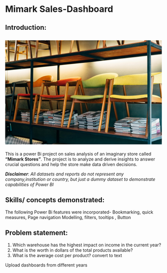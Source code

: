 # Mimark Sales-Dashboard

## Introduction:
![](Mimark_introduction_image.jpg)
---
This is a power Bi project on sales analysis of an imaginary store called **“Mimark Stores”**. The
project is to analyze and derive insights to answer crucial questions and help the store make
data driven decisions.

**_Disclaimer_**: _All datasets and reports do not represent any company,institution or country, but
just a dummy dataset to demonstrate capabilities of Power BI_

## Skills/ concepts demonstrated:
The following Power Bi features were incorporated-
Bookmarking, quick measures, Page navigation Modelling, filters, tooltips , Button

## Problem statement:
1. Which warehouse has the highest impact on income in the current year?
2. What is the worth in dollars of the total products available?
3. What is the average cost per product? convert to text



Upload dashboards from different years 
